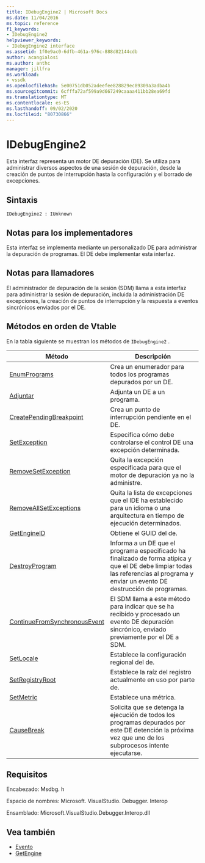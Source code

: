 ```yaml
---
title: IDebugEngine2 | Microsoft Docs
ms.date: 11/04/2016
ms.topic: reference
f1_keywords:
- IDebugEngine2
helpviewer_keywords:
- IDebugEngine2 interface
ms.assetid: 1f0e9ac0-6dfb-461a-976c-888d82144cdb
author: acangialosi
ms.author: anthc
manager: jillfra
ms.workload:
- vssdk
ms.openlocfilehash: 5e00751db052adeefee828829ec89309a3adba4b
ms.sourcegitcommit: 6cfffa72af599a9d667249caaaa411bb28ea69fd
ms.translationtype: MT
ms.contentlocale: es-ES
ms.lasthandoff: 09/02/2020
ms.locfileid: "80730866"
---
```

# <a name="idebugengine2"></a>IDebugEngine2
Esta interfaz representa un motor DE depuración (DE). Se utiliza para administrar diversos aspectos de una sesión de depuración, desde la creación de puntos de interrupción hasta la configuración y el borrado de excepciones.

## <a name="syntax"></a>Sintaxis

```
IDebugEngine2 : IUnknown
```

## <a name="notes-for-implementers"></a>Notas para los implementadores
 Esta interfaz se implementa mediante un personalizado DE para administrar la depuración de programas. El DE debe implementar esta interfaz.

## <a name="notes-for-callers"></a>Notas para llamadores
 El administrador de depuración de la sesión (SDM) llama a esta interfaz para administrar la sesión de depuración, incluida la administración DE excepciones, la creación de puntos de interrupción y la respuesta a eventos sincrónicos enviados por el DE.

## <a name="methods-in-vtable-order"></a>Métodos en orden de Vtable
 En la tabla siguiente se muestran los métodos de `IDebugEngine2` .

|Método|Descripción|
|------------|-----------------|
|[EnumPrograms](../../../extensibility/debugger/reference/idebugengine2-enumprograms.md)|Crea un enumerador para todos los programas depurados por un DE.|
|[Adjuntar](../../../extensibility/debugger/reference/idebugengine2-attach.md)|Adjunta un DE a un programa.|
|[CreatePendingBreakpoint](../../../extensibility/debugger/reference/idebugengine2-creatependingbreakpoint.md)|Crea un punto de interrupción pendiente en el DE.|
|[SetException](../../../extensibility/debugger/reference/idebugengine2-setexception.md)|Especifica cómo debe controlarse el control DE una excepción determinada.|
|[RemoveSetException](../../../extensibility/debugger/reference/idebugengine2-removesetexception.md)|Quita la excepción especificada para que el motor de depuración ya no la administre.|
|[RemoveAllSetExceptions](../../../extensibility/debugger/reference/idebugengine2-removeallsetexceptions.md)|Quita la lista de excepciones que el IDE ha establecido para un idioma o una arquitectura en tiempo de ejecución determinados.|
|[GetEngineID](../../../extensibility/debugger/reference/idebugengine2-getengineid.md)|Obtiene el GUID del de.|
|[DestroyProgram](../../../extensibility/debugger/reference/idebugengine2-destroyprogram.md)|Informa a un DE que el programa especificado ha finalizado de forma atípica y que el DE debe limpiar todas las referencias al programa y enviar un evento DE destrucción de programas.|
|[ContinueFromSynchronousEvent](../../../extensibility/debugger/reference/idebugengine2-continuefromsynchronousevent.md)|El SDM llama a este método para indicar que se ha recibido y procesado un evento DE depuración sincrónico, enviado previamente por el DE a SDM.|
|[SetLocale](../../../extensibility/debugger/reference/idebugengine2-setlocale.md)|Establece la configuración regional del de.|
|[SetRegistryRoot](../../../extensibility/debugger/reference/idebugengine2-setregistryroot.md)|Establece la raíz del registro actualmente en uso por parte de.|
|[SetMetric](../../../extensibility/debugger/reference/idebugengine2-setmetric.md)|Establece una métrica.|
|[CauseBreak](../../../extensibility/debugger/reference/idebugengine2-causebreak.md)|Solicita que se detenga la ejecución de todos los programas depurados por este DE detención la próxima vez que uno de los subprocesos intente ejecutarse.|

## <a name="requirements"></a>Requisitos
 Encabezado: Msdbg. h

 Espacio de nombres: Microsoft. VisualStudio. Debugger. Interop

 Ensamblado: Microsoft.VisualStudio.Debugger.Interop.dll

## <a name="see-also"></a>Vea también
- [Evento](../../../extensibility/debugger/reference/idebugeventcallback2-event.md)
- [GetEngine](../../../extensibility/debugger/reference/idebugenginecreateevent2-getengine.md)
